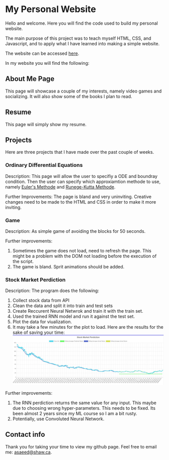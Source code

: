 # My Personal Website #

Hello and welcome. Here you will find the code used to build my personal website. 

The main purpose of this project was to teach myself HTML, CSS, and Javascript, and to apply what I have learned into making a simple website. 

The website can be accessed [here](https://ramyar4321.github.io/personal-website/).

In my website you will find the following:

## About Me Page ##

This page will showcase a couple of my interests, namely video games and socializing. It will also show some of the books I plan to read.

## Resume ##

This page will simply show my resume. 

## Projects ##

Here are three projects that I have made over the past couple of weeks.

### Ordinary Differential Equations ###

Description: This page will allow the user to specifiy a ODE and boundray condition. Then the user can specify which approxiamtion methode to use, namely [Euler's Methode](https://en.wikipedia.org/wiki/Euler_method) and [Runege-Kutta Methode](https://en.wikipedia.org/wiki/Runge%E2%80%93Kutta_methods).

Further Improvements: The page is bland and very uninviting. Creative changes need to be made to the HTML and CSS in order to make it more inviting.

### Game ###

Description: As simple game of avoiding the blocks for 50 seconds.

Further improvements: 
1. Sometimes the game does not load, need to refresh the page. This might be a problem with the DOM not loading before the execution of the script.
2. The game is bland. Sprit animations should be added.

### Stock Market Perdiction ###

Description: The program does the following:
1. Collect stock data from API
2. Clean the data and split it into train and test sets
3. Create Reccurent Neural Netwrok and train it with the train set.
4. Used the trained RNN model and run it against the test set.
5. Plot the data for viualization.
6. It may take a few minutes for the plot to load. Here are the results for the sake of saving your time: ![](/img/stock_market_perdiction.JPG)

Further improvements:
1. The RNN perdiction returns the same value for any input.
    This maybe due to choosing wrong hyper-parameters. This needs to be fixed. Its been almost 2 years since my ML course so I am a bit rusty.
2. Potentially, use Convoluted Neural Network.

## Contact info

Thank you for taking your time to view my github page.
Feel free to email me: asaeed@shaw.ca.